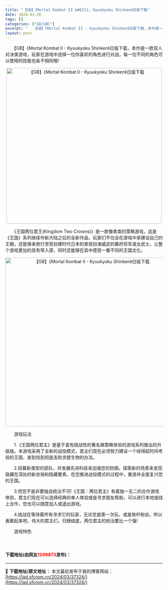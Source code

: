 ```yaml
---
title: "【GB】《Mortal Kombat II &#8211; Kyuukyoku Shinken》日版下载"
date: 2024-03-26
tags: []
categories: ["GB/GBC"]
excerpt: "　　【GB】《Mortal Kombat II - Kyuukyoku Shinken》日版下载，本作是一款双人对决类游戏，玩家在游戏中选择一位你喜欢的角色进行对战，每一位不同的角色可以使用的技能也各不相同哦! 　　《王国两位君王(Kingdom Two Crowns)》是一款像素类的策略游戏，这是&hellip;"
layout: post
---
```


 <p>　　【GB】《Mortal Kombat II - Kyuukyoku Shinken》日版下载，本作是一款双人对决类游戏，玩家在游戏中选择一位你喜欢的角色进行对战，每一位不同的角色可以使用的技能也各不相同哦!</p> <p align="center"><img align="" border="0" src="https://lad.sfcrom.cn/wp-content/uploads/2024/03/20240326_660281a423473.png" width="496" alt="【GB】《Mortal Kombat II - Kyuukyoku Shinken》日版下载" /></p> <p>　　《王国两位君王(Kingdom Two Crowns)》是一款像素类的策略游戏，这是《王国》系列继续作新大陆之后的全新作品，玩家们不仅会在游戏中来建设自己的王朝，还能够来旅行至受封建时代日本的景观扮演威武的幕府将军或女武士，让整个游戏更加的具有带入感，同时还能够在其中感受一番不同的王国文化。</p> <p align="center"><img align="" border="0" src="https://lad.sfcrom.cn/wp-content/uploads/2024/03/20240326_660281a4a4633.png" width="538" alt="【GB】《Mortal Kombat II - Kyuukyoku Shinken》日版下载" /></p> <p>　　游戏玩法</p> <p>　　1.《王国两位君主》是基于富有挑战性的著名微策略体验的游戏系列推出的升级版。本游戏采用了全新的战役模式，君主们现在必须努力建设一个经得起时间考验的王国，直到找到彻底击败贪婪生物的办法。</p> <p>　　2.招募新类型的部队，并发展先进科技来加强您的防御。探索新的场景来发现隐藏在深处的新坐骑和隐藏要素。在您推进战役模式的过程中，重游并全面复兴您的王国。</p> <p>　　3.但您不是非要独自统治不可!《王国：两位君主》有着独一无二的合作游戏体验，君主们现在可以选择经典的单人体验或是寻求朋友帮助，可以进行本地或线上合作，您也可以随意加入或退出游戏。</p> <p>　　4.挑战在等待着所有寻求它的玩家，无论您是第一次玩，或是铁杆粉丝。所以勇敢起来吧，伟大的君主们，归根结底，两位君主的统治要比一个强!</p> <p>　　游戏特色</p> <p>　　    <p><h4>下载地址(由网友<font color="red">1209873</font>发布)：</h4></p> 

---
📖 **下载地址/原文地址：** 本文最初发布于我的博客网站：[https://lad.sfcrom.cn/2024/03/37324/](https://lad.sfcrom.cn/2024/03/37324/)
